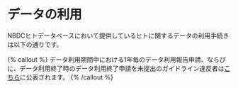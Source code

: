 # データの利用

NBDCヒトデータベースにおいて提供しているヒトに関するデータの利用手続きは以下の通りです。

{% callout %}
データ利用期間中における1年毎のデータ利用報告申請、ならびに、データ利用終了時のデータ利用終了申請を未提出のガイドライン違反者は[こちら](https://humandbs.dbcls.jp/en/violation)に公表されます。
{% /callout %}
